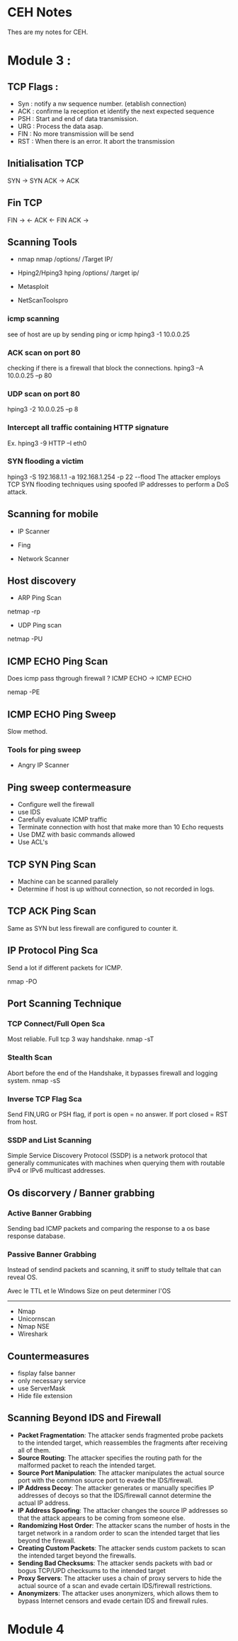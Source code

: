 # CEH Notes

Thes are my notes for CEH.

# Module 3 : 

## TCP Flags :

- Syn :  notify a nw sequence number. (etablish connection)
- ACK : confirme la reception et identify the next expected sequence
- PSH : Start and end of data transmission.
- URG : Process the data asap.
- FIN : No more transmission will be send 
- RST : When there is an error. It abort the transmission

## Initialisation TCP
SYN -> SYN ACK -> ACK 

## Fin TCP 

FIN -> 
<- ACK
<- FIN
ACK ->

## Scanning Tools

- nmap
nmap /options/  /Target IP/

- Hping2/Hping3 
hping /options/ /target ip/

- Metasploit

- NetScanToolspro



### icmp scanning 
see of host are up by sending ping or icmp
hping3 -1 10.0.0.25 

### ACK scan on port 80
checking if there is a firewall that block the connections.
hping3 –A 10.0.0.25 –p 80

### UDP scan on port 80 

hping3 -2 10.0.0.25 –p 8

### Intercept all traffic containing HTTP signature

Ex. hping3 -9 HTTP –I eth0

### SYN flooding a victim 

hping3 -S 192.168.1.1 -a 192.168.1.254 -p 22 --flood 
The attacker employs TCP SYN flooding techniques using spoofed IP addresses to perform a DoS attack.

## Scanning for mobile

- IP Scanner

- Fing 

- Network Scanner

## Host discovery 

- ARP Ping Scan 

netmap -rp 

- UDP Ping scan

netmap -PU

## ICMP ECHO Ping Scan

Does icmp pass thgrough firewall ? ICMP ECHO -> ICMP ECHO

nemap -PE

## ICMP ECHO Ping Sweep

Slow method. 

### Tools for ping sweep 

- Angry IP Scanner

## Ping sweep contermeasure

- Configure well the firewall 
- use IDS 
- Carefully evaluate ICMP traffic
- Terminate connection with host that make more than 10 Echo requests
- Use DMZ with basic commands allowed 
- Use ACL's

## TCP SYN Ping Scan

- Machine can be scanned parallely 
- Determine if host is up without connection, so not recorded in logs.

## TCP ACK Ping Scan

Same as SYN but less firewall are configured to counter it.

## IP Protocol Ping Sca

Send a lot if different packets for ICMP.

nmap -PO

## Port Scanning Technique

### TCP Connect/Full Open Sca

Most reliable. Full tcp 3 way handshake. 
nmap -sT

### Stealth Scan

Abort before the end of the Handshake, it bypasses firewall and logging system.
nmap -sS

### Inverse TCP Flag Sca

Send FIN,URG or PSH flag, if port is open = no answer. If port closed = RST from host.

### SSDP and List Scanning
Simple Service Discovery Protocol (SSDP) is a network protocol that generally communicates with machines when querying them with routable IPv4 or IPv6 multicast addresses. 

## Os discorvery / Banner grabbing

### Active Banner Grabbing

Sending bad ICMP packets and comparing the response to a os base response database. 

### Passive Banner Grabbing

Instead of sendind packets and scanning, it sniff to study telltale that can reveal OS.

Avec le TTL et le WIndows Size on peut determiner l'OS

----------------

- Nmap
- Unicornscan
- Nmap NSE
- Wireshark

## Countermeasures 

- fisplay false banner
- only necessary service
- use ServerMask
- Hide file extension 

## Scanning Beyond IDS and Firewall

- **Packet Fragmentation**: The attacker sends fragmented probe packets to the intended target, which reassembles the fragments after receiving all of them.
- **Source Routing**: The attacker specifies the routing path for the malformed packet to reach the intended target.
-  **Source Port Manipulation**: The attacker manipulates the actual source port with the common source port to evade the IDS/firewall.
- **IP Address Decoy**: The attacker generates or manually specifies IP addresses of decoys so that the IDS/firewall cannot determine the actual IP address.
- **IP Address Spoofing**: The attacker changes the source IP addresses so that the attack appears to be coming from someone else.
- **Randomizing Host Order**: The attacker scans the number of hosts in the target network in a random order to scan the intended target that lies beyond the firewall.
- **Creating Custom Packets**: The attacker sends custom packets to scan the intended target beyond the firewalls.
- **Sending Bad Checksums**: The attacker sends packets with bad or bogus TCP/UPD checksums to the intended target
- **Proxy Servers**: The attacker uses a chain of proxy servers to hide the actual source of a scan and evade certain IDS/firewall restrictions.
- **Anonymizers**: The attacker uses anonymizers, which allows them to bypass Internet censors and evade certain IDS and firewall rules.




# Module 4 














